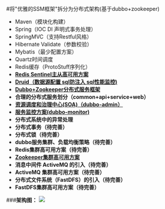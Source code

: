 #将"优雅的SSM框架"拆分为分布式架构(基于dubbo+zookeeper)

- Maven（模块化构建）
- Spring（IOC DI 声明式事务处理）
- SpringMVC（支持Restful风格）
- Hibernate Validate（参数校验）
- Mybatis（最少配置方案）
- Quartz时间调度
- Redis缓存（ProtoStuff序列化）
- **[Redis Sentinel主从高可用方案](http://wosyingjun.iteye.com/blog/2289593)**
- **[Druid（数据源配置 sql防注入 sql性能监控)](http://wosyingjun.iteye.com/blog/2306139)**
- **[Dubbo+Zookeeper分布式服务框架](http://dubbo.io/Home-zh.htm)**
- **合理的分布式服务划分（common+api+service+web）**
- **[资源调度和治理中心(SOA)（dubbo-admin）](https://github.com/dangdangdotcom/dubbox/tree/master/dubbo-admin)**
- **[服务监控方案(dubbo-monitor)](https://github.com/handuyishe/dubbo-monitor)**
- **分布式系统中的异常处理**
- **分布式事务（待完善）**
- **分布式锁（待完善）**
- **dubbo服务集群、负载均衡策略（待完善）**
- **Redis集群高可用方案（待完善）**
- **[Zookeeper集群高可用方案](http://wosyingjun.iteye.com/blog/2312960)**
- **消息中间件 ActiveMQ 的引入（待完善）**
- **ActiveMQ 集群高可用方案（待完善）**
- **分布式文件系统（FastDFS）的引入（待完善）**
- **FastDFS集群高可用方案（待完善）**

###**架构图：**
![](http://i.imgur.com/JRQ5Zwa.png)